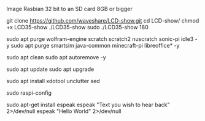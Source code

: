 Image Rasbian 32 bit to an SD card 8GB or bigger

git clone https://github.com/waveshare/LCD-show.git
cd LCD-show/
chmod +x LCD35-show
./LCD35-show
sudo ./LCD35-show 180

sudo apt purge wolfram-engine scratch scratch2 nuscratch sonic-pi idle3 -y
sudo apt purge smartsim java-common minecraft-pi libreoffice* -y

sudo apt clean
sudo apt autoremove -y

sudo apt update
sudo apt upgrade

sudo apt install xdotool unclutter sed


sudo raspi-config



sudo apt-get install espeak
espeak "Text you wish to hear back" 2>/dev/null
espeak "Hello World" 2>/dev/null
